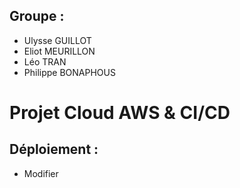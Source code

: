 ## Groupe :
* Ulysse GUILLOT
* Eliot MEURILLON
* Léo TRAN
* Philippe BONAPHOUS

# Projet Cloud AWS & CI/CD

## Déploiement :

* Modifier 